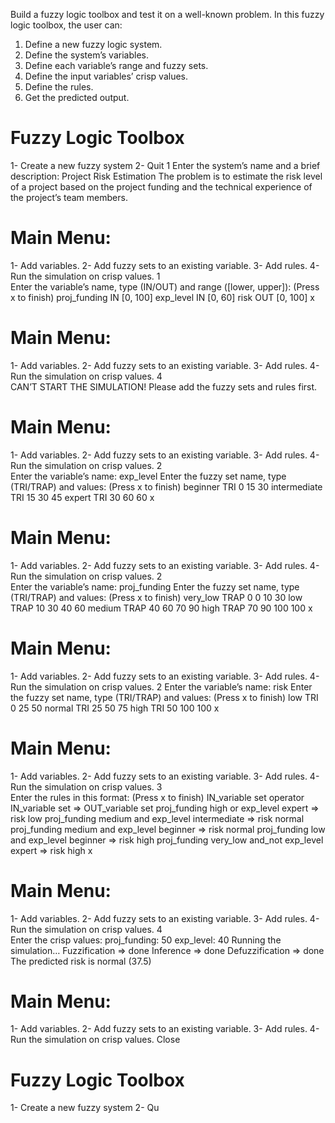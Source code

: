 Build a fuzzy logic toolbox and test it on a well-known problem. In this fuzzy logic toolbox, the user can: 
1. Define a new fuzzy logic system. 
2. Define the system’s variables. 
3. Define each variable’s range and fuzzy sets. 
4. Define the input variables’ crisp values. 
5. Define the rules. 
6. Get the predicted output.

Fuzzy Logic Toolbox 
=================== 
1- Create a new fuzzy system 
2- Quit 
1 
Enter the system’s name and a brief description: 
Project Risk Estimation 
The problem is to estimate the risk level of a project based on the project funding and the technical experience of the project’s team members. 

Main Menu: 
========== 
1- Add variables. 
2- Add fuzzy sets to an existing variable. 
3- Add rules. 
4- Run the simulation on crisp values. 
1   
Enter the variable’s name, type (IN/OUT) and range ([lower, upper]): (Press x to finish) 
proj_funding IN [0, 100] 
exp_level IN [0, 60] 
risk OUT [0, 100] 
x 

Main Menu: 
========== 
1- Add variables. 
2- Add fuzzy sets to an existing variable. 
3- Add rules. 
4- Run the simulation on crisp values. 
4   
CAN’T START THE SIMULATION! Please add the fuzzy sets and rules first. 

Main Menu: 
========== 
1- Add variables. 
2- Add fuzzy sets to an existing variable. 
3- Add rules. 
4- Run the simulation on crisp values. 
2   
Enter the variable’s name: 
exp_level 
Enter the fuzzy set name, type (TRI/TRAP) and values: (Press x to finish) 
beginner TRI 0 15 30 
intermediate TRI 15 30 45 
expert TRI 30 60 60 
x 

Main Menu: 
========== 
1- Add variables. 
2- Add fuzzy sets to an existing variable. 
3- Add rules. 
4- Run the simulation on crisp values. 
2   
Enter the variable’s name: 
proj_funding 
Enter the fuzzy set name, type (TRI/TRAP) and values: (Press x to finish) 
very_low TRAP 0 0 10 30 
low TRAP 10 30 40 60 
medium TRAP 40 60 70 90 
high TRAP 70 90 100 100 
x 

Main Menu: 
========== 
1- Add variables. 
2- Add fuzzy sets to an existing variable. 
3- Add rules. 
4- Run the simulation on crisp values.
2 
Enter the variable’s name: 
risk 
Enter the fuzzy set name, type (TRI/TRAP) and values: (Press x to finish) 
low TRI 0 25 50 
normal  TRI 25 50 75 
high TRI 50 100 100 
x  
 
Main Menu: 
========== 
1- Add variables. 
2- Add fuzzy sets to an existing variable. 
3- Add rules. 
4- Run the simulation on crisp values. 
3   
Enter the rules in this format: (Press x to finish) 
IN_variable set operator IN_variable set => OUT_variable set 
proj_funding high or exp_level expert => risk low 
proj_funding medium and exp_level intermediate => risk normal 
proj_funding medium and exp_level beginner => risk normal 
proj_funding low and exp_level beginner => risk high 
proj_funding very_low and_not exp_level expert => risk high 
x 

Main Menu: 
========== 
1- Add variables. 
2- Add fuzzy sets to an existing variable. 
3- Add rules. 
4- Run the simulation on crisp values. 
4   
Enter the crisp values: 
proj_funding: 50 
exp_level: 40
Running the simulation… 
Fuzzification => done 
Inference => done 
Defuzzification => done 
The predicted risk is normal (37.5) 

Main Menu: 
========== 
1- Add variables. 
2- Add fuzzy sets to an existing variable. 
3- Add rules. 
4- Run the simulation on crisp values. 
Close 

Fuzzy Logic Toolbox 
=================== 
1- Create a new fuzzy system 
2- Qu

